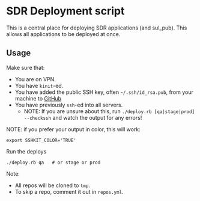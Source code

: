 # SDR Deployment script

This is a central place for deploying SDR applications (and sul_pub).  This allows all applications
to be deployed at once.

## Usage

Make sure that:
* You are on VPN.
* You have `kinit`-ed.
* You have added the public SSH key, often `~/.ssh/id_rsa.pub`, from your machine to [GitHub](https://github.com/settings/keys)
* You have previously `ssh`-ed into all servers.
  * NOTE: If you are unsure about this, run `./deploy.rb [qa|stage|prod] --checkssh` and watch the output for any errors!

NOTE: if you prefer your output in color, this will work:

```
export SSHKIT_COLOR='TRUE'
```

Run the deploys

```
./deploy.rb qa   # or stage or prod
```

Note:
* All repos will be cloned to `tmp`.
* To skip a repo, comment it out in `repos.yml`.
